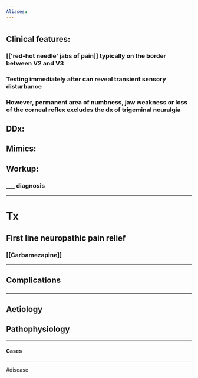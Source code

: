 ```yaml
---
Aliases:
---
```

# 
## Clinical features:
### [['red-hot needle' jabs of pain]] typically on the border between V2 and V3
###  Testing immediately after can reveal transient sensory disturbance
### However, permanent area of numbness, jaw weakness or loss of the corneal reflex **excludes the dx of trigeminal neuralgia**
## DDx:
###
## Mimics:
###
## Workup:
### ___ diagnosis
---
# Tx
## First line neuropathic pain relief
### [[Carbamezapine]]

---
## Complications
###

---
## Aetiology
## Pathophysiology

---
#### Cases


---
#disease 